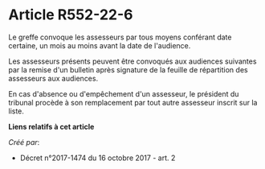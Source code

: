 # Article R552-22-6

Le greffe convoque les assesseurs par tous moyens conférant date certaine, un mois au moins avant la date de l'audience.

Les assesseurs présents peuvent être convoqués aux audiences suivantes par la remise d'un bulletin après signature de la
feuille de répartition des assesseurs aux audiences.

En cas d'absence ou d'empêchement d'un assesseur, le président du tribunal procède à son remplacement par tout autre
assesseur inscrit sur la liste.

**Liens relatifs à cet article**

_Créé par_:

  - Décret n°2017-1474 du 16 octobre 2017 - art. 2
